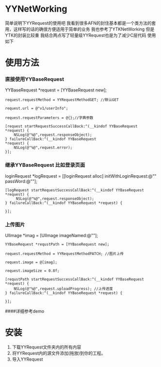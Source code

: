 # YYNetWorking

简单说明下YYRequest的使用吧 我看到很多AFN的封住基本都是一个类方法的套用，这样写的话的确很方便适用于简单的业务
我也参考了YTKNetWorking 但是YTK的封装比较重 我结合两点写了轻量级YYRequest也是为了减少C层代码 使用如下


# 使用方法

### 直接使用YYBaseRequest
YYBaseRequest *request = [YYBaseRequest new];

    request.requestMethod = YYRequestMethodGET; //默认GET
    
    request.url = @"v1/userInfo";
    
    request.requestParameters = @{};//字典参数
    
    [request startRequestSuccessCallBack:^(__kindof YYBaseRequest *request) {
        NSLog(@"%@",request.responseObject);
    } failureCallBack:^(__kindof YYBaseRequest 
    *request) {
        NSLog(@"%@",request.error);
	}];


### 继承YYBaseRequest  比如登录页面
loginRequest *logRequest = [[loginRequest alloc] initWithLoginRequest:@"" passWord:@""];

    [logRequest startRequestSuccessCallBack:^(__kindof YYBaseRequest *request) {
         NSLog(@"%@",request.responseObject);
    } failureCallBack:^(__kindof YYBaseRequest *request) {
        
    }];

### 上传图片 
UIImage *imag = [UIImage imageNamed:@""];

    YYBaseRequest *requstPath = [YYBaseRequest new];
    
    request.requestMethod = YYRequestMethodPATCH; //图片上传
    
    request.image = @[imag];
    
    request.imageSize = 0.8f;
    
    [requstPath startRequestSuccessCallBack:^(__kindof YYBaseRequest *request) {
        NSLog(@"%@",request.uploadProgress); //上传进度
    } failureCallBack:^(__kindof YYBaseRequest *request) {
        
    }];

####详细参考demo

# 安装
1. 下载YYRequest文件夹内的所有内容
2. 将YYRequest内的源文件添加(拖放)到你的工程。
3. 导入YYRequest
